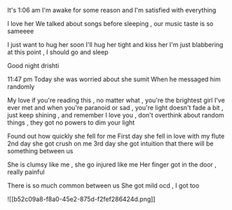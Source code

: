 
It's 1:06 am
I'm awake for some reason and I'm satisfied with everything

I love her
We talked about songs before sleeping , our music taste is so sameeee

I just want to hug her soon
I'll hug her tight and kiss her 
I'm just blabbering at this point , I should go and sleep 

Good night drishti

11:47 pm
Today she was worried about she sumit
When he messaged him randomly

My love if you're reading this , no matter what , you're the brightest girl I've ever met and when you're paranoid or sad , you're light doesn't fade a bit , just keep shining , and remember I love you , don't overthink about random things , they got no powers to dim your light

Found out how quickly she fell for me
First day she fell in love with my flute 
2nd day she got crush on me 
3rd day she got intuition that there will be something between us 

She is clumsy like me , she go injured like me 
Her finger got in the door , really painful

There is so much common between us 
She got mild ocd , I got too

![[b52c09a8-f8a0-45e2-875d-f2fef286424d.png]]